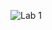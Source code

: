 
![Lab 1](https://user-images.githubusercontent.com/94575562/149240015-c07f636a-9ff5-4106-a4a1-ec22bb76a779.png)
